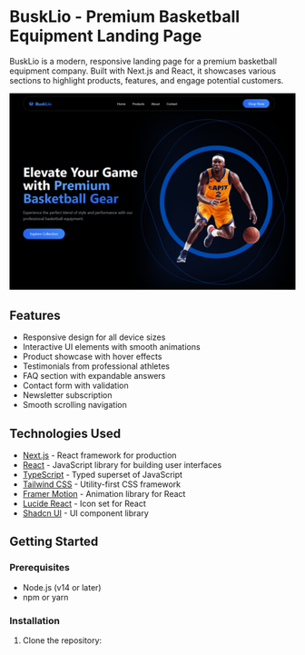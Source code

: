 # BuskLio - Premium Basketball Equipment Landing Page

BuskLio is a modern, responsive landing page for a premium basketball equipment company. Built with Next.js and React, it showcases various sections to highlight products, features, and engage potential customers.

![BuskLio Landing Page](./public/landing.png)

## Features

- Responsive design for all device sizes
- Interactive UI elements with smooth animations
- Product showcase with hover effects
- Testimonials from professional athletes
- FAQ section with expandable answers
- Contact form with validation
- Newsletter subscription
- Smooth scrolling navigation

## Technologies Used

- [Next.js](https://nextjs.org/) - React framework for production
- [React](https://reactjs.org/) - JavaScript library for building user interfaces
- [TypeScript](https://www.typescriptlang.org/) - Typed superset of JavaScript
- [Tailwind CSS](https://tailwindcss.com/) - Utility-first CSS framework
- [Framer Motion](https://www.framer.com/motion/) - Animation library for React
- [Lucide React](https://lucide.dev/) - Icon set for React
- [Shadcn UI](https://ui.shadcn.com/) - UI component library

## Getting Started

### Prerequisites

- Node.js (v14 or later)
- npm or yarn

### Installation

1. Clone the repository:
